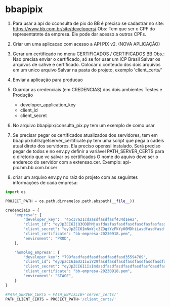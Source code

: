 # bbapipix

1. Para usar a api do cconsulta de pix do BB é preciso se cadastrar no site: https://www.bb.com.br/site/developers/
    Obs: Tem que ser o CPF do representatnte da empresa. Ele pode dar acesso a outros CPFs.
2. Criar um uma aplicacao com acesso a API PIX v2. (NOVA APLICAÇÃO)
3. Gerar um certificado no menu CERTIFICADOS / CERTIFICADOS BB
   Obs.: Nao precisa enviar o certificado, só se for usar um ICP Brasil
          Salvar os arquivos de cahve e certificado.
          Colocar o conteudo dos dois arquivos em um unico arquivo
          Salvar na pasta do projeto, exemplo 'client_certs/'
4. Enviar a aplicação para producao
5. Guardar as credenciais (em CREDENCIAS) dos dois ambientes Testes e Produção
     - developer_application_key
     - client_id
     - client_secret
6. No arquivo bbapipix/consulta_pix.py tem um exemplo de como usar
7. Se precisar pegar os certificados atualizados dos servidores, tem em bbapipix/utils/getserver_certificate.py tem uma
script que pega a cadeis atual direto dos servidores. Ela preciso openssl instalado.
Será preciso pegar de todos e no env.py definir a variável PATH_SERVER_CERTS para o diretorio que vc salvar os certificados
O nome do aquivo deve ser o endereco do servidor com a extensao.cer. Exemplo: api-pix.hm.bb.com.br.cer
   
8. criar um arquivo env.py no raiz do projeto com as seguintes informações de cada empresa:

~~~python
import os

PROJECT_PATH = os.path.dirname(os.path.abspath(__file__))

credenciais = {
    'empresa': {
        "developer_key":  "45c37a21cdaasdfasdfasf434d1ee2",
        "client_id": "eyJpZCI6IjQ3ODBhMjasfdasfasfasdfasdfasdfasfasfassdfasfsfafsaAtNmM2Mi00Nzk5LTk3OWEiLCJjasdfasdfasfdasfdWxJbnN0YWxhY2FvIjoxfQ",
        "client_secret": "eyJpZCI6ImNmYjc3ZDgtYzFkYy00MDhiLasdfasdfasdfasfdasdfasdfasdfasdfasdffasdfasdfafsdafcmUiOjU0NDMxLCJzZXF1ZW5jaWFsSW5zdGFsYWNhbyI6MSwic2VxdWVuY2lhbENyZWRlbmNpYWwiOjEsImFtYmllbnRlIjoicHJvZHVjYW8iLCJpYXQiOjE2OTQ4NDY0NTEzMDd9",
        "client_certificate": "bb-empresa-20230918.pem",
        'enviroment': "PROD",
    },

    'homolog_empresa': {
        "developer_key": "799fasdfasdfasdfasdfasdfasd35594789",
        "client_id": "eyJpZCI6ImUzIiwiY29fasdfasdfasdfasdfasdfasdfasdfas0MTIwLCJzZXF1ZW5jaWFsSW5zdGFsYWNhbyI6MX0",
        "client_secret": "eyJpZCI6IiIsImdasdfasdfasdfasdfasdfasfdasdfasdfasdfasfasdfsInNlcXVlbmNpYWxDcmVkZW5jaWFsIjoxLCJhbWJpZW50ZSI6ImhvbW9sb2dhY2FvIiwiaWF0IjoxNjk0ODEyODAyNzI1fQ",
        "client_certificate": "bb-empresa-20230918.pem",
        'enviroment': "STAGE",
    }
}

#PATH_SERVER_CERTS = PATH_BBPIXLIB+'server_certs/'
PATH_CLIENT_CERTS = PROJECT_PATH+'/client_certs/'
~~~

